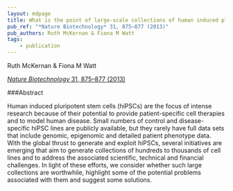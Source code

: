 ```yaml
---
layout: mdpage
title: What is the point of large-scale collections of human induced pluripotent stem cells?
pub_ref: "*Nature Biotechnology* 31, 875–877 (2013)"
pub_authors: Ruth McKernan & Fiona M Watt
tags:
    - publication
---
```


Ruth McKernan & Fiona M Watt

[*Nature Biotechnology* 31, 875–877 (2013)](http://www.nature.com/nbt/journal/v31/n10/full/nbt.2710.html)

###Abstract

Human induced pluripotent stem cells (hiPSCs) are the focus of intense research
because of their potential to provide patient-specific cell therapies and to
model human disease. Small numbers of control and disease-specific hiPSC lines
are publicly available, but they rarely have full data sets that include
genomic, epigenomic and detailed patient phenotype data. With the
global thrust to generate and exploit hiPSCs, several initiatives are emerging
that aim to generate collections of hundreds to thousands of cell lines and to
address the associated scientific, technical and financial challenges.
In light of these efforts, we consider whether such large collections are
worthwhile, highlight some of the potential problems associated with them and
suggest some solutions.
